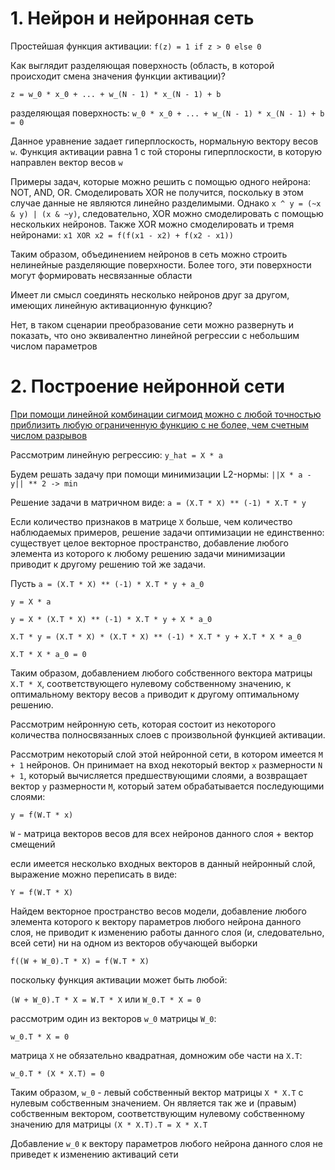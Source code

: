 # 1. Нейрон и нейронная сеть
Простейшая функция активации: `f(z) = 1 if z > 0 else 0`

Как выглядит разделяющая поверхность (область, в которой происходит смена значения функции активации)?

 `z = w_0 * x_0 + ... + w_(N - 1) * x_(N - 1) + b`
 
 разделяющая поверхность: `w_0 * x_0 + ... + w_(N - 1) * x_(N - 1) + b = 0`

 Данное уравнение задает гиперплоскость, нормальную вектору весов `w`. Функция активации равна 1 с той стороны гиперплоскости, в которую направлен вектор весов `w`
 
 Примеры задач, которые можно решить с помощью одного нейрона: NOT, AND, OR. Смоделировать XOR не получится, поскольку в этом случае данные не являются линейно разделимыми.
 Однако `x ^ y = (~x & y) | (x & ~y)`, следовательно, XOR можно смоделировать с помощью нескольких нейронов. Также XOR можно смоделировать и тремя нейронами: `x1 XOR x2 = f(f(x1 - x2) + f(x2 - x1))`
 
 Таким образом, объединением нейронов в сеть можно строить нелинейные разделяющие поверхности. Более того, эти поверхности могут формировать несвязанные области
 
 Имеет ли смысл соединять несколько нейронов друг за другом, имеющих линейную активационную функцию?
 
 Нет, в таком сценарии преобразование сети можно развернуть и показать, что оно эквивалентно линейной регрессии с небольшим числом параметров
 
# 2. Построение нейронной сети

[При помощи линейной комбинации сигмоид можно с любой точностью приблизить любую ограниченную функцию с не более, чем счетным числом разрывов](https://ru.wikipedia.org/wiki/%D0%A2%D0%B5%D0%BE%D1%80%D0%B5%D0%BC%D0%B0_%D0%A6%D1%8B%D0%B1%D0%B5%D0%BD%D0%BA%D0%BE)

Рассмотрим линейную регрессию: `y_hat = X * a`

Будем решать задачу при помощи минимизации L2-нормы: `||X * a - y|| ** 2 -> min`

Решение задачи в матричном виде: `a = (X.T * X) ** (-1) * X.T * y`

Если количество признаков в матрице `X` больше, чем количество наблюдаемых примеров, решение задачи оптимизации не единственно: существует целое векторное пространство, добавление любого элемента из которого к любому решению задачи минимизации приводит к другому решению той же задачи.

Пусть `a = (X.T * X) ** (-1) * X.T * y + a_0`

`y = X * a`

`y = X * (X.T * X) ** (-1) * X.T * y + X * a_0`

`X.T * y = (X.T * X) * (X.T * X) ** (-1) * X.T * y + X.T * X * a_0`

`X.T * X * a_0 = 0`

Таким образом, добавлением любого собственного вектора матрицы `X.T * X`, соответствующего нулевому собственному значению, к оптимальному вектору весов `a` приводит к другому оптимальному решению.

Рассмотрим нейронную сеть, которая состоит из некоторого количества полносвязанных слоев с произвольной функцией активации.

Рассмотрим некоторый слой этой нейронной сети, в котором имеется `M + 1` нейронов. Он принимает на вход некоторый вектор `x`  размерности `N + 1`, который вычисляется предшествующими слоями, а возвращает вектор `y` размерности `M`, который затем обрабатывается последующими слоями:

`y = f(W.T * x)`

`W` - матрица векторов весов для всех нейронов данного слоя + вектор смещений

если имеется несколько входных векторов в данный нейронный слой, выражение можно переписать в виде:

`Y = f(W.T * X)`

Найдем векторное пространство весов модели, добавление любого элемента которого к вектору параметров любого нейрона данного слоя, не приводит к изменению работы данного слоя (и, следовательно, всей сети) ни на одном из векторов обучающей выборки

`f((W + W_0).T * X) = f(W.T * X)`

поскольку функция активации может быть любой:

`(W + W_0).T * X = W.T * X` или `W_0.T * X = 0`

рассмотрим один из векторов `w_0` матрицы `W_0`:

`w_0.T * X = 0`

матрица `X` не обязательно квадратная, домножим обе части на `X.T`:

`w_0.T * (X * X.T) = 0`

Таким образом, `w_0` - левый собственный вектор матрицы `X * X.T` с нулевым собственным значением. Он является так же и (правым) собственным вектором, соответствующим нулевому собственному значению для матрицы `(X * X.T).T = X * X.T`

Добавление `w_0` к вектору параметров любого нейрона данного слоя не приведет к изменению активаций сети
